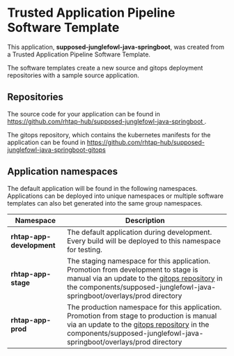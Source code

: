 # Trusted Application Pipeline Software Template

This application, **supposed-junglefowl-java-springboot**, was created from a Trusted Application Pipeline Software Template.

The software templates create a new source and gitops deployment repositories with a sample source application. 

## Repositories

The source code for your application can be found in [https://github.com/rhtap-hub/supposed-junglefowl-java-springboot ](https://github.com/rhtap-hub/supposed-junglefowl-java-springboot ).
 
The gitops repository, which contains the kubernetes manifests for the application can be found in 
[https://github.com/rhtap-hub/supposed-junglefowl-java-springboot-gitops ](https://github.com/rhtap-hub/supposed-junglefowl-java-springboot-gitops ) 

## Application namespaces 

The default application will be found in the following namespaces. Applications can be deployed into unique namespaces or multiple software templates can also bet generated into the same group namespaces.  

|  Namespace   |  Description   |  
| -------- | -------- |   
| **rhtap-app-development** | The default application during development. Every build will be deployed to this namespace for testing. | 
| **rhtap-app-stage** | The staging namespace for this application. Promotion from development to stage is manual via an update to the [gitops repository](https://github.com/rhtap-hub/supposed-junglefowl-java-springboot-gitops ) in the components/supposed-junglefowl-java-springboot/overlays/prod directory |  
| **rhtap-app-prod** | The production namespace for this application. Promotion from stage to production is manual via an update to the [gitops repository](https://github.com/rhtap-hub/supposed-junglefowl-java-springboot-gitops ) in the components/supposed-junglefowl-java-springboot/overlays/prod directory | 